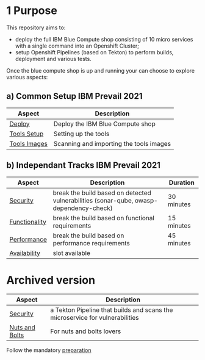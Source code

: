 # 1 Purpose

This repository aims to:
- deploy the full IBM Blue Compute shop consisting of 10 micro services with a single command into an Openshift Cluster;
- setup Openshift Pipelines (based on Tekton) to perform builds, deployment and various tests.

Once the blue compute shop is up and running your can choose to explore various aspects:

## a) Common Setup IBM Prevail 2021

| Aspect | Description |
| --- | --- |
| [Deploy](aspects/functionality/DEPLOY-FULL-BC.MD) | Deploy the IBM Blue Compute shop |
| [Tools Setup](aspects/nuts-and-bolts/MINI-SETUP.MD) | Setting up the tools |
| [Tools Images](aspects/nuts-and-bolts/SCAN.MD) | Scanning and importing the tools images |

## b) Independant Tracks IBM Prevail 2021

| Aspect | Description | Duration |
| --- | --- | --- |
| [Security](aspects/security/README-V2.MD) | break the build based on detected vulnerabilities (sonar-qube, owasp-dependency-check) | 30 minutes |
| [Functionality](aspects/functionality/README.MD) | break the build based on functional requirements | 15 minutes |
| [Performance](aspects/performance/README-V2.MD) | break the build based on performance requirements | 45 minutes |
| [Availability](aspects/availability/README.MD) | slot available |

# Archived version

| Aspect | Description |
| --- | --- |
| [Security](aspects/security/README.MD) | a Tekton Pipeline that builds and scans the microservice for vulnerabilities |
| [Nuts and Bolts](aspects/nuts-and-bolts/README.MD) | For nuts and bolts lovers |

Follow the mandatory [preparation](aspects/general/README.MD)



